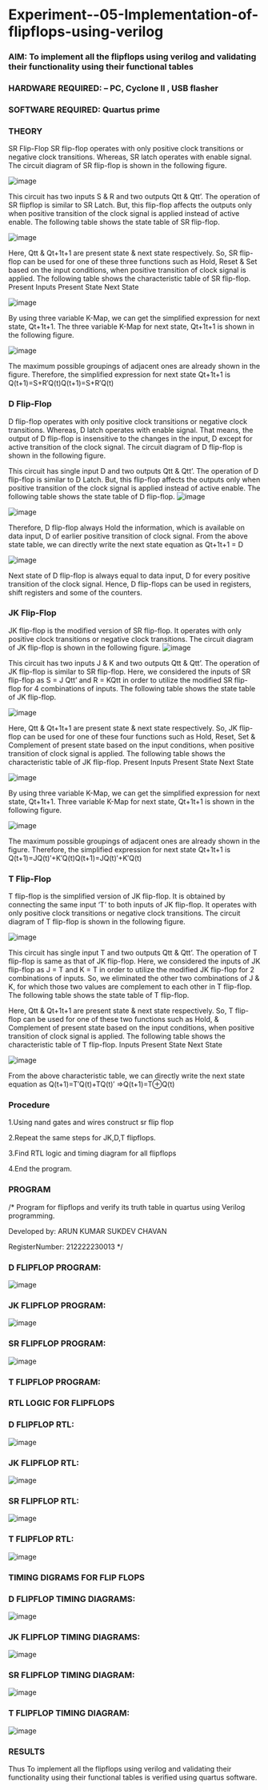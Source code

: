 # Experiment--05-Implementation-of-flipflops-using-verilog
### AIM: To implement all the flipflops using verilog and validating their functionality using their functional tables
### HARDWARE REQUIRED:  – PC, Cyclone II , USB flasher
### SOFTWARE REQUIRED:   Quartus prime
### THEORY 
SR Flip-Flop
SR flip-flop operates with only positive clock transitions or negative clock transitions. Whereas, SR latch operates with enable signal. The circuit diagram of SR flip-flop is shown in the following figure.

![image](https://user-images.githubusercontent.com/36288975/167910294-bb550548-b1dc-4cba-9044-31d9037d476b.png)

 
This circuit has two inputs S & R and two outputs Qtt & Qtt’. The operation of SR flipflop is similar to SR Latch. But, this flip-flop affects the outputs only when positive transition of the clock signal is applied instead of active enable.
The following table shows the state table of SR flip-flop.


![image](https://user-images.githubusercontent.com/36288975/167910648-ced88e69-869c-42e2-9718-a285a3902446.png)


Here, Qtt & Qt+1t+1 are present state & next state respectively. So, SR flip-flop can be used for one of these three functions such as Hold, Reset & Set based on the input conditions, when positive transition of clock signal is applied. The following table shows the characteristic table of SR flip-flop.
Present Inputs	Present State	Next State


![image](https://user-images.githubusercontent.com/36288975/167908180-5fc9d589-1cb5-41f5-b2c8-927e04f5f387.png)

By using three variable K-Map, we can get the simplified expression for next state, Qt+1t+1. The three variable K-Map for next state, Qt+1t+1 is shown in the following figure.

![image](https://user-images.githubusercontent.com/36288975/167908214-25b30a54-db20-4bcb-9385-5f93a1982a09.png)

 
The maximum possible groupings of adjacent ones are already shown in the figure. Therefore, the simplified expression for next state Qt+1t+1 is
Q(t+1)=S+R′Q(t)Q(t+1)=S+R′Q(t)


### D Flip-Flop
D flip-flop operates with only positive clock transitions or negative clock transitions. Whereas, D latch operates with enable signal. That means, the output of D flip-flop is insensitive to the changes in the input, D except for active transition of the clock signal. The circuit diagram of D flip-flop is shown in the following figure.
 
This circuit has single input D and two outputs Qtt & Qtt’. The operation of D flip-flop is similar to D Latch. But, this flip-flop affects the outputs only when positive transition of the clock signal is applied instead of active enable.
The following table shows the state table of D flip-flop.
![image](https://user-images.githubusercontent.com/36288975/167908342-e03f0cbb-5958-43bb-b74a-5e3ec2341675.png)

![image](https://user-images.githubusercontent.com/36288975/167910325-aeef0739-0a54-40e2-bebd-6f5fa0cad10e.png)



Therefore, D flip-flop always Hold the information, which is available on data input, D of earlier positive transition of clock signal. From the above state table, we can directly write the next state equation as
Qt+1t+1 = D



![image](https://user-images.githubusercontent.com/36288975/167908850-d39d07ba-7f9d-490a-b9f2-274e189fd047.png)

Next state of D flip-flop is always equal to data input, D for every positive transition of the clock signal. Hence, D flip-flops can be used in registers, shift registers and some of the counters.


### JK Flip-Flop
JK flip-flop is the modified version of SR flip-flop. It operates with only positive clock transitions or negative clock transitions. The circuit diagram of JK flip-flop is shown in the following figure.
![image](https://user-images.githubusercontent.com/36288975/167910378-d2d984a7-2815-4d17-8c41-ee4bdf59ec24.png) 

 
This circuit has two inputs J & K and two outputs Qtt & Qtt’. The operation of JK flip-flop is similar to SR flip-flop. Here, we considered the inputs of SR flip-flop as S = J Qtt’ and R = KQtt in order to utilize the modified SR flip-flop for 4 combinations of inputs.
The following table shows the state table of JK flip-flop.


![image](https://user-images.githubusercontent.com/36288975/167908575-59c35afb-50d3-46a2-888c-47478a3179d5.png)

Here, Qtt & Qt+1t+1 are present state & next state respectively. So, JK flip-flop can be used for one of these four functions such as Hold, Reset, Set & Complement of present state based on the input conditions, when positive transition of clock signal is applied. The following table shows the characteristic table of JK flip-flop.
Present Inputs	Present State	Next State

![image](https://user-images.githubusercontent.com/36288975/167908664-c854ffe9-0bd3-44c2-bfa6-e53928181c69.png)


By using three variable K-Map, we can get the simplified expression for next state, Qt+1t+1. Three variable K-Map for next state, Qt+1t+1 is shown in the following figure.
 
 
 ![image](https://user-images.githubusercontent.com/36288975/167908688-fa93c3e9-8323-4864-947d-c11d163d5a90.png)

The maximum possible groupings of adjacent ones are already shown in the figure. Therefore, the simplified expression for next state Qt+1t+1 is
Q(t+1)=JQ(t)′+K′Q(t)Q(t+1)=JQ(t)′+K′Q(t)



### T Flip-Flop
T flip-flop is the simplified version of JK flip-flop. It is obtained by connecting the same input ‘T’ to both inputs of JK flip-flop. It operates with only positive clock transitions or negative clock transitions. The circuit diagram of T flip-flop is shown in the following figure.

![image](https://user-images.githubusercontent.com/36288975/167911534-5f3c445d-bc68-46e2-9a9c-7efce5febc60.png)



This circuit has single input T and two outputs Qtt & Qtt’. The operation of T flip-flop is same as that of JK flip-flop. Here, we considered the inputs of JK flip-flop as J = T and K = T in order to utilize the modified JK flip-flop for 2 combinations of inputs. So, we eliminated the other two combinations of J & K, for which those two values are complement to each other in T flip-flop.
The following table shows the state table of T flip-flop.



Here, Qtt & Qt+1t+1 are present state & next state respectively. So, T flip-flop can be used for one of these two functions such as Hold, & Complement of present state based on the input conditions, when positive transition of clock signal is applied. The following table shows the characteristic table of T flip-flop.
Inputs	Present State	Next State


![image](https://user-images.githubusercontent.com/36288975/167909015-53aa9450-3f28-4202-887a-79d88228f8a0.png)

From the above characteristic table, we can directly write the next state equation as
Q(t+1)=T′Q(t)+TQ(t)′
⇒Q(t+1)=T⊕Q(t)

### Procedure

1.Using nand gates and wires construct sr flip flop

2.Repeat the same steps for JK,D,T flipflops.

3.Find RTL logic and timing diagram for all flipflops

4.End the program.


### PROGRAM 
/*
Program for flipflops  and verify its truth table in quartus using Verilog programming.

Developed by: ARUN KUMAR SUKDEV CHAVAN

RegisterNumber:  212222230013
*/
### D FLIPFLOP PROGRAM:
![image](https://github.com/arunkumarsukdevchavan/Experiment--05-Implementation-of-flipflops-using-verilog/assets/118343978/20866bff-9d02-4898-bb58-c059c1862378)

### JK FLIPFLOP PROGRAM:
![image](https://github.com/arunkumarsukdevchavan/Experiment--05-Implementation-of-flipflops-using-verilog/assets/118343978/a8cfcb44-31c1-4d53-96a4-25696a600022)


### SR FLIPFLOP PROGRAM:
![image](https://github.com/arunkumarsukdevchavan/Experiment--05-Implementation-of-flipflops-using-verilog/assets/118343978/a6361901-5961-4218-b6fc-5181c3ba27d4)

### T FLIPFLOP PROGRAM:

### RTL LOGIC FOR FLIPFLOPS
### D FLIPFLOP RTL:
![image](https://github.com/arunkumarsukdevchavan/Experiment--05-Implementation-of-flipflops-using-verilog/assets/118343978/21ef3301-ac0b-4cf0-922c-90ec332e2073)


### JK FLIPFLOP RTL:
![image](https://github.com/arunkumarsukdevchavan/Experiment--05-Implementation-of-flipflops-using-verilog/assets/118343978/bde2147e-106a-45a3-b215-3029421ec38a)


### SR FLIPFLOP RTL:
![image](https://github.com/srikarthickeyanganapathy/Experiment--05-Implementation-of-flipflops-using-verilog/raw/main/flipflopsr/Screenshot%20(54).png)


### T FLIPFLOP RTL:
![image](https://github.com/srikarthickeyanganapathy/Experiment--05-Implementation-of-flipflops-using-verilog/raw/main/flipflopT/Screenshot%20(63).png)

### TIMING DIGRAMS FOR FLIP FLOPS
### D FLIPFLOP TIMING DIAGRAMS:
![image](https://github.com/srikarthickeyanganapathy/Experiment--05-Implementation-of-flipflops-using-verilog/raw/main/flipflopD/Screenshot%20(62).png)


### JK FLIPFLOP TIMING DIAGRAMS:
![image](https://github.com/srikarthickeyanganapathy/Experiment--05-Implementation-of-flipflops-using-verilog/raw/main/flipflopjk/Screenshot%20(59).png)


### SR FLIPFLOP TIMING DIAGRAM:
![image](https://github.com/srikarthickeyanganapathy/Experiment--05-Implementation-of-flipflops-using-verilog/raw/main/flipflopsr/Screenshot%20(56).png)


### T FLIPFLOP TIMING DIAGRAM:

![image](https://github.com/srikarthickeyanganapathy/Experiment--05-Implementation-of-flipflops-using-verilog/raw/main/flipflopT/Screenshot%20(65).png)











### RESULTS 
Thus To implement all the flipflops using verilog and validating their functionality using their functional tables is verified using quartus software.

